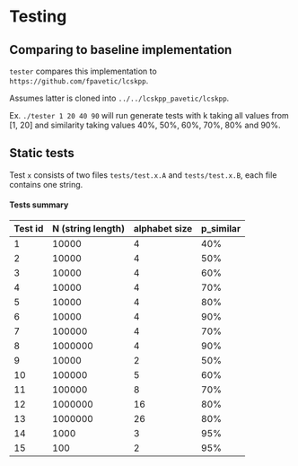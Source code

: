 
# Testing

## Comparing to baseline implementation

`tester` compares this implementation to `https://github.com/fpavetic/lcskpp`.

Assumes latter is cloned into `../../lcskpp_pavetic/lcskpp`.

Ex. `./tester 1 20 40 90` will run generate tests with k taking all values from [1, 20] and
similarity taking values 40%, 50%, 60%, 70%, 80% and 90%.



## Static tests
Test `x` consists of two files `tests/test.x.A` and `tests/test.x.B`, each file contains
one string.

#### Tests summary

Test id | N (string length) | alphabet size | p_similar |
------------ | ------------- | ----------- | -----------
1 | 10000 | 4 | 40%
2 | 10000 | 4 | 50%
3 | 10000 | 4 | 60%
4 | 10000 | 4 | 70%
5 | 10000 | 4 | 80%
6 | 10000 | 4 | 90%
7 | 100000 | 4 | 70%
8 | 1000000 | 4 | 90%
9 | 10000 | 2 | 50%
10 | 100000 | 5 | 60%
11 | 100000 | 8 | 70%
12 | 1000000 | 16 | 80%
13 | 1000000 | 26 | 80%
14 | 1000 | 3 | 95%
15 | 100 | 2 | 95%
